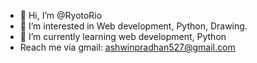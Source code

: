 - 👋 Hi, I’m @RyotoRio
- 👀 I’m interested in Web development, Python, Drawing.
- 🌱 I’m currently learning web development, Python
- Reach me via gmail: ashwinpradhan527@gmail.com
<!---
RyotoRio/RyotoRio is a ✨ special ✨ repository because its `README.md` (this file) appears on your GitHub profile.
You can click the Preview link to take a look at your changes.
--->
